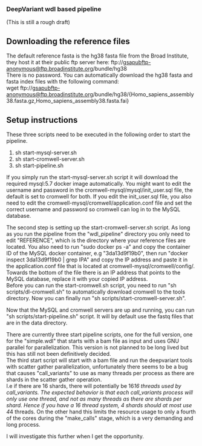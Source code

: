 ### DeepVariant wdl based pipeline  
(This is still a rough draft)

## Downloading the reference files  
The default reference fasta is the hg38 fasta file from the Broad Institute, they host it at their public ftp server here: ftp://gsapubftp-anonymous@ftp.broadinstitute.org/bundle/hg38  
There is no password. You can automatically download the hg38 fasta and fasta index files with the following command:  
wget ftp://gsapubftp-anonymous@ftp.broadinstitute.org/bundle/hg38/{Homo_sapiens_assembly38.fasta.gz,Homo_sapiens_assembly38.fasta.fai}


## Setup instructions
These three scripts need to be executed in the following order to start the pipeline.  
1. sh start-mysql-server.sh  
2. sh start-cromwell-server.sh  
3. sh start-pipeline.sh  

If you simply run the start-mysql-server.sh script it will download the required mysql:5.7 docker image automatically. You might want to edit the username and password in the cromwell-mysql/mysql/init_user.sql file, the default is set to cromwell for both. If you edit the init_user.sql file, you also need to edit the cromwell-mysql/cromwell/application.conf file and set the correct username and password so cromwell can log in to the MySQL database.  

The second step is setting up the start-cromwell-server.sh script. As long as you run the pipeline from the "wdl_pipeline" directory you only need to edit "REFERENCE", which is the directory where your reference files are located. You also need to run "sudo docker ps -a" and copy the container ID of the MySQL docker container, e.g "3da13d9f19b0", then run "docker inspect 3da13d9f19b0 | grep IPA" and copy the IP address and paste it in the application.conf file that is located at cromwell-mysql/cromwell/config/. Towards the bottom of the file there is an IP address that points to the MySQL database, replace it with your copied IP address.  
Before you can run the start-cromwell.sh script, you need to run "sh scripts/dl-cromwell.sh" to automatically download cromwell to the tools directory. Now you can finally run "sh scripts/start-cromwell-server.sh".

Now that the MySQL and cromwell servers are up and running, you can run "sh scripts/start-pipeline.sh" script. It will by default use the fastq files that are in the data directory.

There are currently three start pipeline scripts, one for the full version, one for the "simple.wdl" that starts with a bam file as input and uses GNU parallel for parallelization. This version is not planned to be long lived but this has still not been definitively decided.  
The third start script will start with a bam file and run the deepvariant tools with scatter gather parallelization, unfortunately there seems to be a bug that causes "call_variants" to use as many threads per process as there are shards in the scatter gather operation.  
I.e if there are 16 shards, there will potentially be 16*16 threads used by call_variants. The expected behavior is that each call_variants process will only use one thread, and not as many threads as there are shards _per shard_. Hence if you have a 16 thread system, 4 shards should at most use 4*4 threads. On the other hand this limits the resource usage to only a fourth of the cores during the "make_calls" stage, which is a very demanding and long process. 

I will investigate this further when I get the opportunity.
